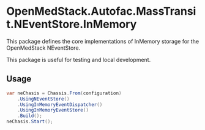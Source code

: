 # OpenMedStack.Autofac.MassTransit.NEventStore.InMemory

This package defines the core implementations of InMemory storage for the OpenMedStack NEventStore.

This package is useful for testing and local development.

## Usage

```csharp
var neChasis = Chassis.From(configuration)
    .UsingNEventStore()
    .UsingInMemoryEventDispatcher()
    .UsingInMemoryEventStore() 
    .Build();
neChasis.Start();
```
